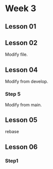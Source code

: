 # Week 3

## Lesson 01

## Lesson 02
Modify file.

## Lesson 04
Modify from develop.

### Step 5
Modify from main.

## Lesson 05
rebase

## Lesson 06

### Step1